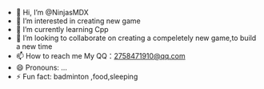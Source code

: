 - 👋 Hi, I’m @NinjasMDX
- 👀 I’m interested in creating new game
- 🌱 I’m currently learning Cpp
- 💞️ I’m looking to collaborate on creating a compeletely new game,to build a new time
- 📫 How to reach me My QQ：2758471910@qq.com
- 😄 Pronouns: ...
- ⚡ Fun fact: badminton ,food,sleeping

<!---
NinjasMDX/NinjasMDX is a ✨ special ✨ repository because its `README.md` (this file) appears on your GitHub profile.
You can click the Preview link to take a look at your changes.
--->
